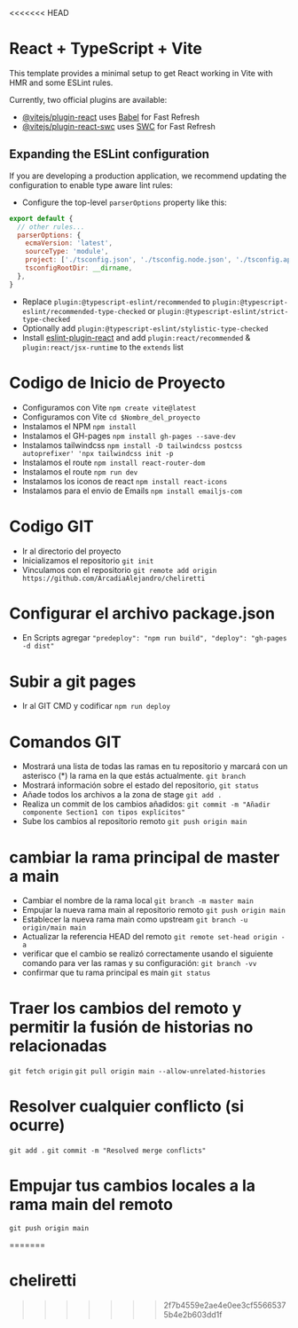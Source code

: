 <<<<<<< HEAD
# React + TypeScript + Vite

This template provides a minimal setup to get React working in Vite with HMR and some ESLint rules.

Currently, two official plugins are available:

- [@vitejs/plugin-react](https://github.com/vitejs/vite-plugin-react/blob/main/packages/plugin-react/README.md) uses [Babel](https://babeljs.io/) for Fast Refresh
- [@vitejs/plugin-react-swc](https://github.com/vitejs/vite-plugin-react-swc) uses [SWC](https://swc.rs/) for Fast Refresh

## Expanding the ESLint configuration

If you are developing a production application, we recommend updating the configuration to enable type aware lint rules:

- Configure the top-level `parserOptions` property like this:

```js
export default {
  // other rules...
  parserOptions: {
    ecmaVersion: 'latest',
    sourceType: 'module',
    project: ['./tsconfig.json', './tsconfig.node.json', './tsconfig.app.json'],
    tsconfigRootDir: __dirname,
  },
}
```

- Replace `plugin:@typescript-eslint/recommended` to `plugin:@typescript-eslint/recommended-type-checked` or `plugin:@typescript-eslint/strict-type-checked`
- Optionally add `plugin:@typescript-eslint/stylistic-type-checked`
- Install [eslint-plugin-react](https://github.com/jsx-eslint/eslint-plugin-react) and add `plugin:react/recommended` & `plugin:react/jsx-runtime` to the `extends` list

# Codigo de Inicio de Proyecto

- Configuramos con Vite `npm create vite@latest`
- Configuramos con Vite `cd $Nombre_del_proyecto`
- Instalamos el NPM `npm install`
- Instalamos el GH-pages `npm install gh-pages --save-dev`
- Instalamos tailwindcss `npm install -D tailwindcss postcss autoprefixer' 'npx tailwindcss init -p`
- Instalamos el route `npm install react-router-dom`
- Instalamos el route `npm run dev`
- Instalamos los iconos de react `npm install react-icons`
- Instalamos para el envio de Emails `npm install emailjs-com`


# Codigo GIT

- Ir al directorio del proyecto
- Inicializamos el repositorio `git init`
- Vinculamos con el repositorio `git remote add origin https://github.com/ArcadiaAlejandro/cheliretti`

# Configurar el archivo package.json 

- En Scripts agregar ` "predeploy": "npm run build",
    "deploy": "gh-pages -d dist" `

# Subir a git pages

- Ir al GIT CMD y codificar  ` npm run deploy `

# Comandos GIT

- Mostrará una lista de todas las ramas en tu repositorio y marcará con un asterisco (*) la rama en la que estás actualmente. `git branch`
- Mostrará información sobre el estado del repositorio, `git status`
- Añade todos los archivos a la zona de stage `git add .`
- Realiza un commit de los cambios añadidos: `git commit -m "Añadir componente Section1 con tipos explícitos"`
- Sube los cambios al repositorio remoto `git push origin main`

# cambiar la rama principal de master a main

- Cambiar el nombre de la rama local `git branch -m master main`
- Empujar la nueva rama main al repositorio remoto `git push origin main`
- Establecer la nueva rama main como upstream `git branch -u origin/main main`
- Actualizar la referencia HEAD del remoto `git remote set-head origin -a`
- verificar que el cambio se realizó correctamente usando el siguiente comando para ver las ramas y su configuración: `git branch -vv`
- confirmar que tu rama principal es main `git status`

# Traer los cambios del remoto y permitir la fusión de historias no relacionadas
`git fetch origin`
`git pull origin main --allow-unrelated-histories`

# Resolver cualquier conflicto (si ocurre)
`git add .`
`git commit -m "Resolved merge conflicts"`

# Empujar tus cambios locales a la rama main del remoto
`git push origin main`

=======
# cheliretti
>>>>>>> 2f7b4559e2ae4e0ee3cf55665375b4e2b603dd1f
